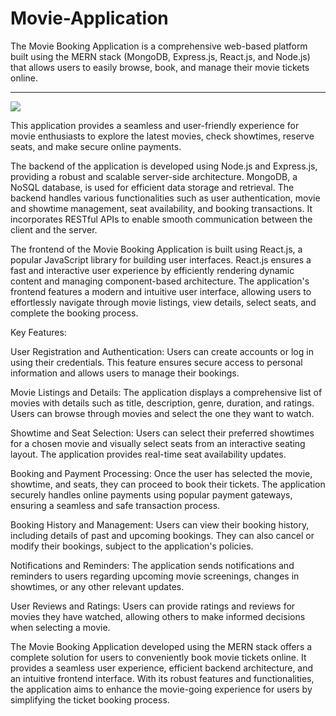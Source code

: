 # Movie-Application
The Movie Booking Application is a comprehensive web-based platform built using the MERN stack (MongoDB, Express.js, React.js, and Node.js) that allows users to easily browse, book, and manage their movie tickets online.

-------------------------------------------------------------------------------------------------------------------------------
<img src="https://miro.medium.com/v2/resize:fit:1400/0*FGD6BUzzZs1VJLuY.gif">

This application provides a seamless and user-friendly experience for movie enthusiasts to explore the latest movies, check showtimes, reserve seats, and make secure online payments.

The backend of the application is developed using Node.js and Express.js, providing a robust and scalable server-side architecture. MongoDB, a NoSQL database, is used for efficient data storage and retrieval. The backend handles various functionalities such as user authentication, movie and showtime management, seat availability, and booking transactions. It incorporates RESTful APIs to enable smooth communication between the client and the server.

The frontend of the Movie Booking Application is built using React.js, a popular JavaScript library for building user interfaces. React.js ensures a fast and interactive user experience by efficiently rendering dynamic content and managing component-based architecture. The application's frontend features a modern and intuitive user interface, allowing users to effortlessly navigate through movie listings, view details, select seats, and complete the booking process.

Key Features:

User Registration and Authentication: Users can create accounts or log in using their credentials. This feature ensures secure access to personal information and allows users to manage their bookings.

Movie Listings and Details: The application displays a comprehensive list of movies with details such as title, description, genre, duration, and ratings. Users can browse through movies and select the one they want to watch.

Showtime and Seat Selection: Users can select their preferred showtimes for a chosen movie and visually select seats from an interactive seating layout. The application provides real-time seat availability updates.

Booking and Payment Processing: Once the user has selected the movie, showtime, and seats, they can proceed to book their tickets. The application securely handles online payments using popular payment gateways, ensuring a seamless and safe transaction process.

Booking History and Management: Users can view their booking history, including details of past and upcoming bookings. They can also cancel or modify their bookings, subject to the application's policies.

Notifications and Reminders: The application sends notifications and reminders to users regarding upcoming movie screenings, changes in showtimes, or any other relevant updates.

User Reviews and Ratings: Users can provide ratings and reviews for movies they have watched, allowing others to make informed decisions when selecting a movie.

The Movie Booking Application developed using the MERN stack offers a complete solution for users to conveniently book movie tickets online. It provides a seamless user experience, efficient backend architecture, and an intuitive frontend interface. With its robust features and functionalities, the application aims to enhance the movie-going experience for users by simplifying the ticket booking process.
